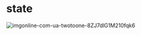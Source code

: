 # state


![imgonline-com-ua-twotoone-8ZJ7dlG1M210fqk6](https://user-images.githubusercontent.com/74527431/101776090-6c772900-3b16-11eb-8c23-b05c57b7a0b4.jpg)
